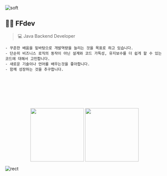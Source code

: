 <!--
**ffolabear/ffolabear** is a ✨ _special_ ✨ repository because its `README.md` (this file) appears on your GitHub profile.

Here are some ideas to get you started:

- 🔭 I’m currently working on ...
- 🌱 I’m currently learning ...
- 👯 I’m looking to collaborate on ...
- 🤔 I’m looking for help with ...
- 💬 Ask me about ...
- 📫 How to reach me: ...
- 😄 Pronouns: ...
- ⚡ Fun fact: ...
-->

![soft](https://capsule-render.vercel.app/api?type=soft&color=6d6d6d&text=1cm%20떨어지면서%201.5cm%20씩%20성장하는중🌱&fontSize=20&fontColor=ffffff&animation=fadeIn)




## 🐻‍❄️ FFdev 
> 💻 Java Backend Developer
```
- 꾸준한 배움을 밑바탕으로 개발역량을 늘리는 것을 목표로 하고 있습니다.
- 단순히 비즈니스 로직의 동작이 아닌 설계와 코드 가독성, 유지보수를 더 쉽게 할 수 있는 코드에 대해서 고민합니다.
- 새로운 기술이나 언어를 배우는것을 좋아합니다.
- 함께 성장하는 것을 추구합니다.
```

<br>
<br>
<br>
<br>
<br>
<br>




<div align="center" witdh="800px">
    <img align="center" src="https://github-readme-stats.vercel.app/api/top-langs/?username=ffolabear&layout=compact" height="170px"/>
    <img align="center" src="https://github-readme-stats.vercel.app/api?username=ffolabear&theme=slateorange&show_icons=true" height="170px"/>
</div>

![rect](https://capsule-render.vercel.app/api?type=soft&color=6d6d6d&text=&fontSize=20&fontColor=ffffff)
